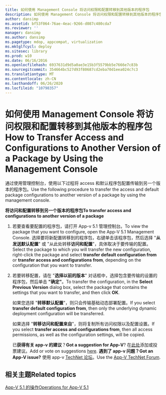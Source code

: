 ```yaml
---
title: 如何使用 Management Console 将访问权限和配置转移到其他版本的程序包
description: 如何使用 Management Console 将访问权限和配置转移到其他版本的程序包
author: dansimp
ms.assetid: bf53f064-76ae-4eac-9266-d087c480cda7
ms.reviewer: ''
manager: dansimp
ms.author: dansimp
ms.pagetype: mdop, appcompat, virtualization
ms.mktglfcycl: deploy
ms.sitesec: library
ms.prod: w10
ms.date: 06/16/2016
ms.openlocfilehash: 6937631d9d5a0ae3e15b3f5579bb5e7666e7c83b
ms.sourcegitcommit: 354664bc527d93f80687cd2eba70d1eea024c7c3
ms.translationtype: MT
ms.contentlocale: zh-CN
ms.lasthandoff: 06/26/2020
ms.locfileid: "10798357"
---
```

# <span data-ttu-id="e874d-103">如何使用 Management Console 将访问权限和配置转移到其他版本的程序包</span><span class="sxs-lookup"><span data-stu-id="e874d-103">How to Transfer Access and Configurations to Another Version of a Package by Using the Management Console</span></span>


<span data-ttu-id="e874d-104">通过使用管理控制台，使用以下过程将 access 和默认程序包配置传输到另一个版本的程序包。</span><span class="sxs-lookup"><span data-stu-id="e874d-104">Use the following procedure to transfer the access and default package configurations to another version of a package by using the management console.</span></span>

**<span data-ttu-id="e874d-105">将访问和配置转移到另一个版本的程序包</span><span class="sxs-lookup"><span data-stu-id="e874d-105">To transfer access and configurations to another version of a package</span></span>**

1.  <span data-ttu-id="e874d-106">若要查看要配置的程序包，请打开 App-v 5.1 管理控制台。</span><span class="sxs-lookup"><span data-stu-id="e874d-106">To view the package that you want to configure, open the App-V 5.1 Management Console.</span></span> <span data-ttu-id="e874d-107">选择要将新配置转移到的程序包，右键单击该程序包，然后选择 "**从发送默认配置**" 或 "从此处转移**访问和配置**"，具体取决于要传输的配置。</span><span class="sxs-lookup"><span data-stu-id="e874d-107">Select the package to which you will transfer the new configuration, right-click the package and select **transfer default configuration from** or **transfer access and configurations from**, depending on the configuration that you want to transfer.</span></span>

2.  <span data-ttu-id="e874d-108">若要转移配置，请在 "**选择以前的版本**" 对话框中，选择包含要传输的设置的程序包，然后单击 **"确定"**。</span><span class="sxs-lookup"><span data-stu-id="e874d-108">To transfer the configuration, in the **Select Previous Version** dialog box, select the package that contains the settings that you want to transfer, and then click **OK**.</span></span>

    <span data-ttu-id="e874d-109">如果您选择 "**转移默认配置**"，则只会传输基础动态部署配置。</span><span class="sxs-lookup"><span data-stu-id="e874d-109">If you select **transfer default configuration from**, then only the underlying dynamic deployment configuration will be transferred.</span></span>

    <span data-ttu-id="e874d-110">如果选择 "**转移访问和配置来自**"，则将复制所有访问权限以及配置设置。</span><span class="sxs-lookup"><span data-stu-id="e874d-110">If you select **transfer access and configurations from**, then all access permissions, as well as the configuration settings, will be copied.</span></span>

    <span data-ttu-id="e874d-111">已**获得有关 app-v 的建议**？</span><span class="sxs-lookup"><span data-stu-id="e874d-111">**Got a suggestion for App-V**?</span></span> <span data-ttu-id="e874d-112">在[此处](http://appv.uservoice.com/forums/280448-microsoft-application-virtualization)添加或投票建议。</span><span class="sxs-lookup"><span data-stu-id="e874d-112">Add or vote on suggestions [here](http://appv.uservoice.com/forums/280448-microsoft-application-virtualization).</span></span> **<span data-ttu-id="e874d-113">遇到了 app-v 问题？</span><span class="sxs-lookup"><span data-stu-id="e874d-113">Got an App-V issue?</span></span>** <span data-ttu-id="e874d-114">使用 app-v [TechNet 论坛](https://social.technet.microsoft.com/Forums/home?forum=mdopappv)。</span><span class="sxs-lookup"><span data-stu-id="e874d-114">Use the [App-V TechNet Forum](https://social.technet.microsoft.com/Forums/home?forum=mdopappv).</span></span>

## <span data-ttu-id="e874d-115">相关主题</span><span class="sxs-lookup"><span data-stu-id="e874d-115">Related topics</span></span>


[<span data-ttu-id="e874d-116">App-V 5.1 的操作</span><span class="sxs-lookup"><span data-stu-id="e874d-116">Operations for App-V 5.1</span></span>](operations-for-app-v-51.md)

 

 





